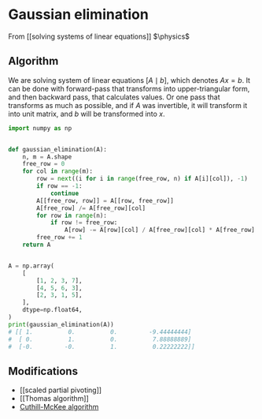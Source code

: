 # Gaussian elimination
From [[solving systems of linear equations]]
$\physics$
## Algorithm
We are solving system of linear equations $[A \mid b]$, which denotes $Ax = b$. 
It can be done with forward-pass that transforms into upper-triangular form, and then backward pass, that calculates values. Or one pass that transforms as much as possible, and if $A$ was invertible, it will transform it into unit matrix, and $b$ will be transformed into $x$.

```python
import numpy as np


def gaussian_elimination(A):
    n, m = A.shape
    free_row = 0
    for col in range(m):
        row = next((i for i in range(free_row, n) if A[i][col]), -1)
        if row == -1:
            continue
        A[[free_row, row]] = A[[row, free_row]]
        A[free_row] /= A[free_row][col]
        for row in range(n):
            if row != free_row:
                A[row] -= A[row][col] / A[free_row][col] * A[free_row]
        free_row += 1
    return A


A = np.array(
    [
        [1, 2, 3, 7],
        [4, 5, 6, 3],
        [2, 3, 1, 5],
    ],
    dtype=np.float64,
)
print(gaussian_elimination(A))
# [[ 1.          0.          0.         -9.44444444]
#  [ 0.          1.          0.          7.88888889]
#  [-0.         -0.          1.          0.22222222]]

```

## Modifications
- [[scaled partial pivoting]]
- [[Thomas algorithm]]
- [Cuthill-McKee algorithm](https://en.wikipedia.org/wiki/Cuthill%E2%80%93McKee_algorithm)
